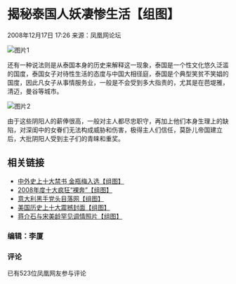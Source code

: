 # 揭秘泰国人妖凄惨生活【组图】

2008年12月17日 17:26 来源：凤凰网论坛

![图片1](http://img.ifeng.com/hres/200812/17/17/492624536670fb52717c280099c1a2b1.jpg)

还有一种说法则是从泰国本身的历史来解释这一现象，泰国是一个性文化悠久泛滥的国度，泰国女子对待性生活的态度与中国大相径庭，泰国是个典型笑贫不笑娼的国度，因此凡女子从事情服务业，一般是不会受到多大指责的，尤其是在芭堤雅，清迈，曼谷等城市。

![图片2](http://img.ifeng.com/hres/200812/17/17/ab971d534fecb446c8fdb6a049fc80db.jpg)

由于这些阴阳人的薪俸很高，一般对主人都尽忠职守，再加上他们本身生理上的缺陷，对深闺中的女眷们无法构成威胁和伤害，极得主人们信任，莫卧儿帝国建立后，大批阴阳人受到主子们的青睐和重奖。

## 相关链接

- [中外史上十大禁书 金瓶梅入选【组图】](http://news.ifeng.com/photo/other/200812/1217_1399_926591.shtml)
- [2008年度十大疯狂“裸奔”【组图】](http://news.ifeng.com/photo/other/200812/1215_1399_922482.shtml)
- [意大利黑手党头目落网【组图】](http://news.ifeng.com/photo/news/200711/1106_1397_286900.shtml)
- [美国历史上十大震撼封面【组图】](http://news.ifeng.com/photo/other/200812/1212_1399_919164.shtml)
- [蒋介石与宋美龄罕见调情照片【组图】](http://news.ifeng.com/photo/history/200812/1217_1398_926276.shtml)

### 编辑：李厦

### 评论
已有523位凤凰网友参与评论